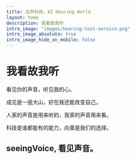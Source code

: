 ```yaml
---
title: 见声科技，AI Hearing World
layout: home
description: 我看故我听
intro_image: "images/hearing-test-service.png"
intro_image_absolute: true
intro_image_hide_on_mobile: false
---
```


# 我看故我听

看见你的声音，听见我的心。

成见是一座大山，好在我还能改变自己。

人家的声音是用来听的，我家的声音用来看。

科技是谁都能有的能力，向善是我们的选择。

## seeingVoice, 看见声音。